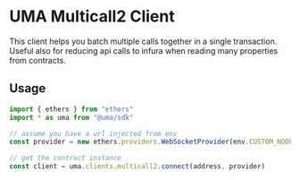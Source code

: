 # UMA Multicall2 Client

This client helps you batch multiple calls together in a single transaction. Useful also for
reducing api calls to infura when reading many properties from contracts.

## Usage

```ts
import { ethers } from "ethers"
import * as uma from "@uma/sdk"

// assume you have a url injected from env
const provider = new ethers.providers.WebSocketProvider(env.CUSTOM_NODE_URL)

// get the contract instance
const client = uma.clients.multicall2.connect(address, provider)
```

